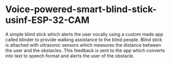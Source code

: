# Voice-powered-smart-blind-stick-usinf-ESP-32-CAM
A simple blind stick which alerts the user vocally using a custom made app called blinder to provide walking assistance to the blind people.
Blind stick is attached with ultrasonic sensors which measures the distance between the user and the obstacles. This feedback is sent to the app which converts into text to speech format and alerts the user of the obstacle.
